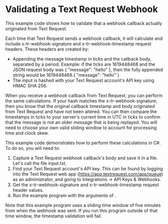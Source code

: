 # Validating a Text Request Webhook

This example code shows how to validate that a webhook callback actually originated from Text Request. 

Each time that Text Request sends a webhook callback, it will calculate and include x-tr-webhook-signature and x-tr-webhook-timestamp request headers. These headers are created 
by:

* Appending the message timestamp in ticks and the callback body, separated by a period. Example: if the ticks are 1619448468 and the JSON request body was { "message": "hello" }, then the fully appended string would be 1619448468.{ "message": "hello" }
* The input is hashed with your Text Request account's API key using HMAC SHA 256. 

When you receive a webhook callback from Text Request, you can perform the same calculations. If your hash matches the x-tr-webhook-signature, then you know that the original callback timestamp and body originated from Text Request and have not been altered. You can then compare the timestamps in ticks to your server's current time in UTC in ticks to confirm that the message is not an older message that is being replayed. You will need to choose your own valid sliding window to account for processing time and clock skew. 

This example code demonstrates how to perform these calculations in C#. To do so, you will need to:

1. Capture a Text Request webhook callback's body and save it in a file. Let's call the file input.txt. 
2. Find your Text Request account's API key. This can be found by logging into the Text Request web app (https://app.textrequest.com/app/queue) as an administrator, and going to Integrations -> API Keys & Webhooks. 
3. Get the x-tr-webhook-signature and x-tr-webhook-timestamp request header values. 
4. Run the example program with the arguments of <fully qualified name and path to input.txt> <your Text Request API key> <x-tr-webhook-signature value> <x-tr-webhook-timestamp value>. 

Note that this example program uses a sliding time window of five minutes from when the webhook was sent. If you run this program outside of that time window, the timestamp validation will fail. 
